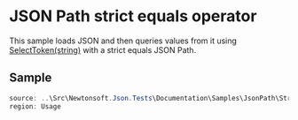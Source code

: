 ﻿# JSON Path strict equals operator

This sample loads JSON and then queries values from it using [SelectToken(string)](/api/newtonsoft/json/linq/jtoken/#method-selecttoken) with a strict equals JSON Path. 

## Sample

```csharp Usage
source: ..\Src\Newtonsoft.Json.Tests\Documentation\Samples\JsonPath\StrictEqualsQuery.cs
region: Usage
```
